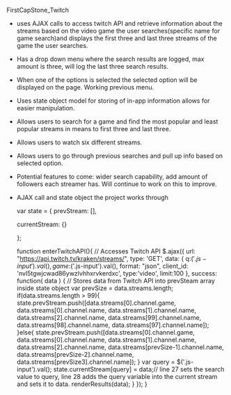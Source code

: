FirstCapStone_Twitch
* uses AJAX calls to access twitch API and retrieve information about the streams based on the video game the user searches(specific name for game search)and displays 
the first three and last three streams of the game the user searches.
* Has a drop down menu where the search results are logged, max amount is three, will log the last three search results.
* When one of the options is selected the selected option will be displayed on the page. Working previous menu. 
* Uses state object model for storing of in-app information allows for easier manipulation.
* Allows users to search for a game and find the most popular and least popular streams in means to first three and last three.
* Allows users to watch six different streams.
* Allows users to go through previous searches and pull up info based on selected option.

* Potential features to come: wider search capability, add amount of followers each streamer has. Will continue to work on this to improve. 

* AJAX call and state object the project works through

	var state = { 
	prevStream: [],
	
	currentStream: {}
	
	};

	function enterTwitchAPI(){ // Accesses Twitch API 
	$.ajax({
    url: "https://api.twitch.tv/kraken/streams/",
    type: 'GET',
	data: {
    	 q:$('.js-input').val(),
	 game:$('.js-input').val(),
         format: "json",
	 client_id: 'nvl5tgwjcwad86ywzlvhhxrvkerdxc',
	 type:'video',
         limit:100
    }, 
  success: function( data ) { // Stores data from Twitch API into prevSteam array inside state object
	var prevSize = data.streams.length;
	if(data.streams.length > 99){
	 state.prevStream.push([data.streams[0].channel.game, data.streams[0].channel.name, data.streams[1].channel.name,
	 data.streams[2].channel.name, data.streams[99].channel.name, data.streams[98].channel.name, data.streams[97].channel.name]);
	}else{
	state.prevStream.push([data.streams[0].channel.game, data.streams[0].channel.name, data.streams[1].channel.name, data.streams[2].channel.name, data.streams[prevSize-1].channel.name, data.streams[prevSize-2].channel.name,  data.streams[prevSize3].channel.name]);
		}
	var query = $('.js-input').val();
	state.currentStream[query] = data;// line 27 sets the search value to query, line 28 adds the query
	variable into the current stream and sets it to data.
	renderResults(data);
	}
	});
}
